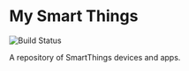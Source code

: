 # My Smart Things

![Build Status](https://travis-ci.org/tgsoverly/smart-things.svg?branch=master)

A repository of SmartThings devices and apps.
